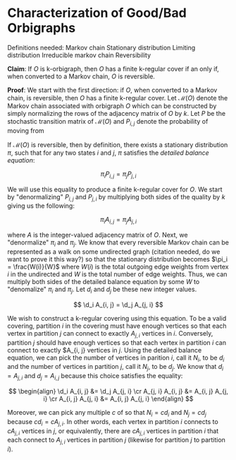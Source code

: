 Characterization of Good/Bad Orbigraphs
=========================================================

Definitions needed:
Markov chain
Stationary distribution
Limiting distribution
Irreducible markov chain
Reversibility

**Claim**:
If $O$ is k-orbigraph, then $O$ has a finite k-regular cover if an only if, when converted to a Markov chain, $O$ is reversible.

**Proof**:
We start with the first direction: if $O$, when converted to a Markov chain, is reversible, then $O$ has a finite k-regular cover. Let $\mathcal{M}(O)$ denote the Markov chain associated with orbigraph $O$ which can be constructed by simply normalizing the rows of the adjacency matrix of $O$ by $k$. Let $P$ be the stochastic transition matrix of $\mathcal{M}(O)$ and $P_{i,j}$ denote the probability of moving from 

If $\mathcal{M}(O)$ is reversible, then by definition, there exists a stationary distribution $\pi$, such that for any two states $i$ and $j$, $\pi$ satisfies the $\textit{detailed balance equation}$:

$$
\pi_i P_{i, j} = \pi_j P_{j, i}
$$

We will use this equality to produce a finite k-regular cover for $O$. We start by "denormalizing" $P_{i,j}$ and $P_{j, i}$ by multiplying both sides of the quality by $k$ giving us the following:

$$
\pi_i A_{i, j} = \pi_j A_{j,i}
$$

where $A$ is the integer-valued adjacency matrix of $O$. Next, we "denormalize" $\pi_i$ and $\pi_j$. We know that every reversible Markov chain can be represented as a walk on some undirected graph (citation needed, do we want to prove it this way?) so that the stationary distribution becomes $\pi_i = \frac{W(i)}{W}$ where $W(i)$ is the total outgoing edge weights from vertex $i$ in the undirected and $W$ is the total number of edge weights. Thus, we can multiply both sides of the detailed balance equation by some $W$ to "denomalize" $\pi_i$ and $\pi_j$. Let $d_i$ and $d_j$ be these new integer values.

$$
\d_i A_{i, j} = \d_j A_{j, i}
$$

We wish to construct a k-regular covering using this equation. To be a valid covering, partition $i$ in the covering must have enough vertices so that each vertex in partition $j$ can connect to exactly $A_{j, i}$ vertices in $i$. Conversely, partition $j$ should have enough vertices so that each vertex in partition $i$ can connect to exactly $A_{i, j} vertices in $j$. Using the detailed balance equation, we can pick the number of vertices in parition $i$, call it $N_i$, to be $d_i$ and the number of vertices in partition $j$, call it $N_j$, to be $d_j$. We know that $d_i = A_{j,i}$ and $d_j = A_{i, j}$ because this choice satisfies the equality:

$$
\begin{align}
	\d_i A_{i, j} 	  &= \d_j A_{j, i} \cr
	A_{j, i} A_{i, j} &= A_{i, j} A_{j, i} \cr
	A_{i, j} A_{j, i} &= A_{i, j} A_{j, i}
\end{align}
$$

Moreover, we can pick any multiple $c$ of so that $N_i = c d_i$ and $N_j = c d_j$ because $c d_i = c A_{j, i}$. In other words, each vertex in partition $i$ connects to $c A_{j, i}$ vertices in $j$, or equivalently, there are $c A_{j, i}$ vertices in partition $i$ that each connect to $A_{j, i}$ vertices in partition $j$ (likewise for partition $j$ to partition $i$). 